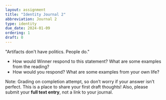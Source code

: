 ```yaml
---
layout: assignment
title: "Identity Journal 2"
abbreviation: Journal 2
type: identity
due_date: 2024-01-09
ordering: 1
draft: 0
---
```


"Artifacts don't have politics. People do." 

- How would Winner respond to this statement? What are some examples from the reading? 
- How would you respond? What are some examples from your own life?

Note: Grading on completion attempt, so don’t worry if your answer isn’t perfect. This is a place to share your first draft thoughts! Also, please submit your **full text entry**, not a link to your journal. 
